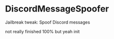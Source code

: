 # DiscordMessageSpoofer
Jailbreak tweak: Spoof Discord messages

not really finished 100% but yeah init
